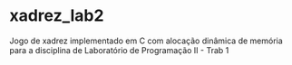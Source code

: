 # xadrez_lab2
Jogo de xadrez implementado em C com alocação dinâmica de memória para a disciplina de Laboratório de Programação II - Trab 1
